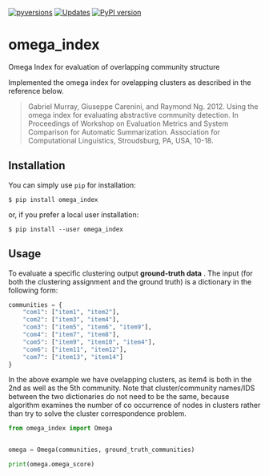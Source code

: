 [![pyversions](https://img.shields.io/pypi/pyversions/omega_index_py3.svg)](https://badge.fury.io/py/omega_index_py3)
[![Updates](https://pyup.io/repos/github/gouliorossetti/omega_index_py3/shield.svg)](https://pyup.io/repos/github/giuliorossetti/omega_index_py3/)
[![PyPI version](https://badge.fury.io/py/omega_index_py3.svg)](https://badge.fury.io/py/omega_index_py3)


# omega_index
Omega Index for evaluation of overlapping community structure

Implemented the omega index for ovelapping clusters as described in the reference below.

> Gabriel Murray, Giuseppe Carenini, and Raymond Ng. 2012. Using the omega index for evaluating abstractive community detection. In Proceedings of Workshop on Evaluation Metrics and System Comparison for Automatic Summarization. Association for Computational Linguistics, Stroudsburg, PA, USA, 10-18.


## Installation

You can simply use `pip` for installation:

    $ pip install omega_index

or, if you prefer a local user installation:

    $ pip install --user omega_index
    

## Usage

To evaluate a specific clustering output **ground-truth data** .
The input (for both the clustering assignment and the ground truth) is a dictionary in the following form:

```python
communities = {
    "com1": ["item1", "item2"],
    "com2": ["item3", "item4"],
    "com3": ["item5", "item6", "item9"],
    "com4": ["item7", "item8"],
    "com5": ["item9", "item10", "item4"],
    "com6": ["item11", "item12"],
    "com7": ["item13", "item14"]
}
```
In the above example we have ovelapping clusters, as item4 is both in the 2nd as well as the 5th community.
Note that cluster/community names/IDS between the two dictionaries do not need to be the same, because
algorithm examines the number of co occurrence of nodes in clusters rather than try to solve the cluster
correspondence problem.

```python
from omega_index import Omega


omega = Omega(communities, ground_truth_communities)

print(omega.omega_score)

```
